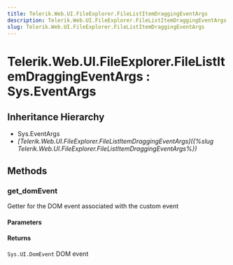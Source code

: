 ```yaml
---
title: Telerik.Web.UI.FileExplorer.FileListItemDraggingEventArgs
description: Telerik.Web.UI.FileExplorer.FileListItemDraggingEventArgs
slug: Telerik.Web.UI.FileExplorer.FileListItemDraggingEventArgs
---
```


# Telerik.Web.UI.FileExplorer.FileListItemDraggingEventArgs : Sys.EventArgs 

## Inheritance Hierarchy

* Sys.EventArgs
* *[Telerik.Web.UI.FileExplorer.FileListItemDraggingEventArgs]({%slug Telerik.Web.UI.FileExplorer.FileListItemDraggingEventArgs%})*


## Methods

###  get_domEvent

Getter for the DOM event associated with the custom event

#### Parameters

#### Returns

`Sys.UI.DomEvent` DOM event



